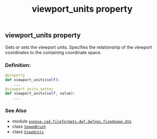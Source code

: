 ﻿---
title: viewport_units property
second_title: Aspose.CAD for Python via .NET API References
description: 
type: docs
weight: 110
url: /python-net/aspose.cad.fileformats.dwf.dwfxps.fixedpage.dto/imagebrush/viewport_units/
is_root: false
---

## viewport_units property


Gets or sets the viewport units.
Specifies the relationship of the viewport coordinates to the containing coordinate space.
### Definition:
```python
@property
def viewport_units(self):
    ...
@viewport_units.setter
def viewport_units(self, value):
    ...
```

### See Also
* module [`aspose.cad.fileformats.dwf.dwfxps.fixedpage.dto`](../../)
* class [`ImageBrush`](/cad/python-net/aspose.cad.fileformats.dwf.dwfxps.fixedpage.dto/imagebrush)
* class [`ViewUnits`](/cad/python-net/aspose.cad.fileformats.dwf.dwfxps.fixedpage.dto/viewunits)
